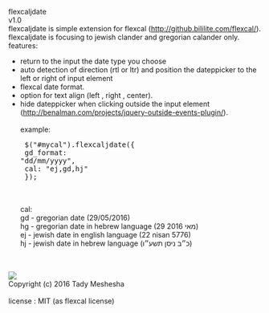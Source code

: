 flexcaljdate <br>
v1.0<br>
flexcaljdate is simple extension for flexcal (http://github.bililite.com/flexcal/).<br>
flexcaljdate is focusing to jewish clander and gregorian calander only.<br>
features:<br>
  - return to the input the date type you choose
  - auto detection of direction (rtl or ltr) and position the dateppicker to the left or right of input element
  - flexcal date format.
  - option for text align (left , right , center).
  - hide dateppicker when clicking outside the input element (http://benalman.com/projects/jquery-outside-events-plugin/).
<br><br>
example:<br><pre>
	$("#mycal").flexcaljdate({ <br>
	 	gd_format: "dd/mm/yyyy", <br>
	       	cal:	"ej,gd,hj"<br>
	});</pre><br><br>
cal:<br>
  gd - gregorian date (29/05/2016)<br>
  hg - gregorian date in hebrew language (29 מאי 2016)<br>
  ej - jewish date in english language (22 nisan 5776)<br>
  hj - jewish date in hebrew language (כ״ב ניסן תשע״ו)<br>
<br><br>
<img src="https://cloud.githubusercontent.com/assets/18533793/20239031/5b02dcc0-a900-11e6-94e9-3b0a7a2e8cfb.jpg"/>
<br/>
Copyright (c) 2016 Tady Meshesha
<br><br>
license : MIT  (as flexcal license)

